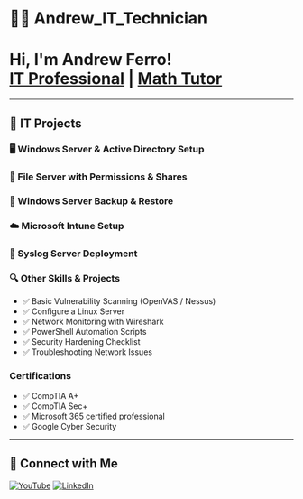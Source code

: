 # 👨‍💻 Andrew_IT_Technician

<h1>Hi, I'm Andrew Ferro!<br/>
<a href="https://github.com/andrewjf2718">IT Professional</a> | <a href="https://www.linkedin.com/in/andrewjf2718/">Math Tutor</a>
</h1>

---

## 💼 IT Projects

### 🖥️ Windows Server & Active Directory Setup


### 📂 File Server with Permissions & Shares


### 🔁 Windows Server Backup & Restore


### ☁️ Microsoft Intune Setup


### 📡 Syslog Server Deployment


### 🔍 Other Skills & Projects
- ✅ Basic Vulnerability Scanning (OpenVAS / Nessus)
- ✅ Configure a Linux Server
- ✅ Network Monitoring with Wireshark
- ✅ PowerShell Automation Scripts
- ✅ Security Hardening Checklist
- ✅ Troubleshooting Network Issues

### Certifications
- ✅ CompTIA A+
- ✅ CompTIA Sec+
- ✅ Microsoft 365 certified professional 
- ✅ Google Cyber Security 

---

## 🤝 Connect with Me

[![YouTube](https://img.shields.io/badge/YouTube-FF0000?style=for-the-badge&logo=youtube&logoColor=white)](https://www.youtube.com/@andrew2718)
[![LinkedIn](https://img.shields.io/badge/LinkedIn-0077B5?style=for-the-badge&logo=linkedin&logoColor=white)](https://www.linkedin.com/in/andrewferro2718/)



[youtube]: https://www.youtube.com/@andrew2718
[linkedin]: https://www.linkedin.com/in/andrewferro2718/
